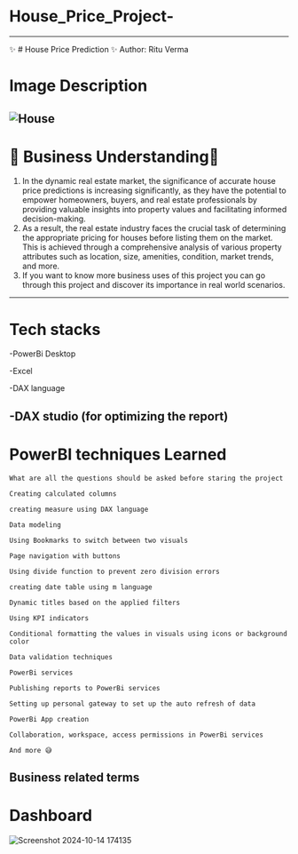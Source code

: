 # House_Price_Project-
---
✨ # House Price Prediction ✨
Author: Ritu Verma

# Image Description
![House](https://github.com/user-attachments/assets/6774193b-621b-477c-824e-77b667d884c8)
---
# 🌟 Business Understanding🌟

1. In the dynamic real estate market, the significance of accurate house price predictions is increasing significantly, as they have the potential to empower homeowners, buyers, and real estate professionals by providing valuable insights into property values and facilitating informed decision-making.
2. As a result, the real estate industry faces the crucial task of determining the appropriate pricing for houses before listing them on the market. This is achieved through a comprehensive analysis of various property attributes such as location, size, amenities, condition, market trends, and more.
3. If you want to know more business uses of this project you can go through this project and discover its importance in real world scenarios.
---
# Tech stacks

\-PowerBi Desktop

\-Excel

-DAX language

-DAX studio (for optimizing the report)
---
# PowerBI techniques Learned

    What are all the questions should be asked before staring the project

    Creating calculated columns

    creating measure using DAX language

    Data modeling

    Using Bookmarks to switch between two visuals

    Page navigation with buttons

    Using divide function to prevent zero division errors

    creating date table using m language

    Dynamic titles based on the applied filters

    Using KPI indicators

    Conditional formatting the values in visuals using icons or background color

    Data validation techniques

    PowerBi services

    Publishing reports to PowerBi services

    Setting up personal gateway to set up the auto refresh of data

    PowerBi App creation

    Collaboration, workspace, access permissions in PowerBi services

    And more 😅

Business related terms
---
# Dashboard
![Screenshot 2024-10-14 174135](https://github.com/user-attachments/assets/3dba49b4-dbe4-47b4-83f6-73b5b30b9a9e)

